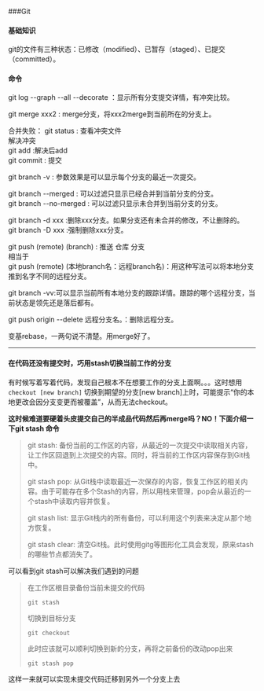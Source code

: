 ###Git

#### 基础知识
git的文件有三种状态：已修改（modified）、已暂存（staged）、已提交（committed）。  

#### 命令
git log --graph --all --decorate ：显示所有分支提交详情，有冲突比较。    

git merge xxx2 : merge分支，将xxx2merge到当前所在的分支上。

合并失败：
git status : 查看冲突文件  
解决冲突  
git add :解决后add   
git commit : 提交  


git branch -v : 参数效果是可以显示每个分支的最近一次提交。  

git branch --merged : 可以过滤只显示已经合并到当前分支的分支。  
git branch --no-merged : 可以过滤只显示未合并到当前分支的分支。  


git branch -d xxx :删除xxx分支。如果分支还有未合并的修改，不让删除的。  
git branch -D xxx :强制删除xxx分支。   


git push (remote) (branch) : 推送  仓库  分支    
相当于  
git push (remote) (本地branch名：远程branch名)：用这种写法可以将本地分支推到名字不同的远程分支。    


git branch -vv:可以显示当前所有本地分支的跟踪详情。跟踪的哪个远程分支，当前状态是领先还是落后都有。    

git push origin --delete 远程分支名。：删除远程分支。    


变基rebase，一两句说不清楚。用merge好了。    

-----------
#### 在代码还没有提交时，巧用stash切换当前工作的分支
有时候写着写着代码，发现自己根本不在想要工作的分支上面啊。。。这时想用 `checkout [new branch]` 切换到期望的分支[new branch]上时，可能提示“你的本地更改会因分支变更而被覆盖”，从而无法checkout。

**这时候难道要硬着头皮提交自己的半成品代码然后再merge吗？NO！下面介绍一下git stash 命令**
> git stash: 备份当前的工作区的内容，从最近的一次提交中读取相关内容，让工作区回退到上次提交的内容。同时，将当前的工作区内容保存到Git栈中。
> 
> git stash pop: 从Git栈中读取最近一次保存的内容，恢复工作区的相关内容。由于可能存在多个Stash的内容，所以用栈来管理，pop会从最近的一个stash中读取内容并恢复。
> 
> git stash list: 显示Git栈内的所有备份，可以利用这个列表来决定从那个地方恢复。
> 
> git stash clear: 清空Git栈。此时使用gitg等图形化工具会发现，原来stash的哪些节点都消失了。

可以看到git stash可以解决我们遇到的问题
> 在工作区根目录备份当前未提交的代码
> 
>     git stash
> 切换到目标分支
> 
>     git checkout
> 此时应该就可以顺利切换到新的分支，再将之前备份的改动pop出来
> 
>     git stash pop

这样一来就可以实现未提交代码迁移到另外一个分支上去  




